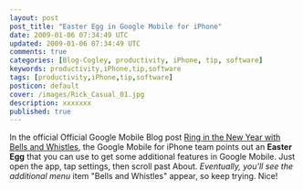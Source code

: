 ```yaml
---           
layout: post
post_title: "Easter Egg in Google Mobile for iPhone"
date: 2009-01-06 07:34:49 UTC
updated: 2009-01-06 07:34:49 UTC
comments: true
categories: [Blog-Cogley, productivity, iPhone, tip, software]
keywords: productivity,iPhone,tip,software
tags: [productivity,iPhone,tip,software]
posticon: default
cover: /images/Rick_Casual_01.jpg
description: xxxxxxx
published: true
---
```

 

[](http://www.flickr.com/photos/81796435@N00/3173481902 "View 'Google Mobile iPhone App Easter Egg' on Flickr.com")In the official Official Google Mobile Blog post [Ring in the New Year with Bells and Whistles](http://googlemobile.blogspot.com/2009/01/ring-in-new-year-with-bells-and.html), the Google Mobile for iPhone team points out an **Easter Egg** that you can use to get some additional features in Google Mobile. Just open the app, tap settings, then scroll past About. _Eventually, you'll see the additional menu_ item "Bells and Whistles" appear, so keep trying. Nice!













